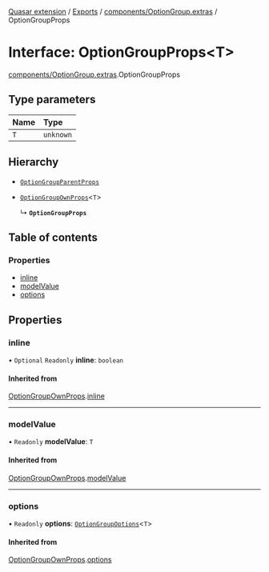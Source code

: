 [Quasar extension](../index.md) / [Exports](../modules.md) / [components/OptionGroup.extras](../modules/components_OptionGroup_extras.md) / OptionGroupProps

# Interface: OptionGroupProps<T\>

[components/OptionGroup.extras](../modules/components_OptionGroup_extras.md).OptionGroupProps

## Type parameters

| Name | Type |
| :------ | :------ |
| `T` | `unknown` |

## Hierarchy

- [`OptionGroupParentProps`](components_OptionGroup_extras.OptionGroupParentProps.md)

- [`OptionGroupOwnProps`](components_OptionGroup_extras.OptionGroupOwnProps.md)<`T`\>

  ↳ **`OptionGroupProps`**

## Table of contents

### Properties

- [inline](components_OptionGroup_extras.OptionGroupProps.md#inline)
- [modelValue](components_OptionGroup_extras.OptionGroupProps.md#modelvalue)
- [options](components_OptionGroup_extras.OptionGroupProps.md#options)

## Properties

### inline

• `Optional` `Readonly` **inline**: `boolean`

#### Inherited from

[OptionGroupOwnProps](components_OptionGroup_extras.OptionGroupOwnProps.md).[inline](components_OptionGroup_extras.OptionGroupOwnProps.md#inline)

___

### modelValue

• `Readonly` **modelValue**: `T`

#### Inherited from

[OptionGroupOwnProps](components_OptionGroup_extras.OptionGroupOwnProps.md).[modelValue](components_OptionGroup_extras.OptionGroupOwnProps.md#modelvalue)

___

### options

• `Readonly` **options**: [`OptionGroupOptions`](../modules/components_OptionGroup_extras.md#optiongroupoptions)<`T`\>

#### Inherited from

[OptionGroupOwnProps](components_OptionGroup_extras.OptionGroupOwnProps.md).[options](components_OptionGroup_extras.OptionGroupOwnProps.md#options)
